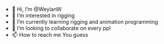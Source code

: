 - 👋 Hi, I’m @WeylanW
- 👀 I’m interested in rigging
- 🌱 I’m currently learning rigging and animation programming
- 💞️ I’m looking to collaborate on every ppl
- 📫 How to reach me You guess

<!---
WeylanW/WeylanW is a ✨ special ✨ repository because its `README.md` (this file) appears on your GitHub profile.
You can click the Preview link to take a look at your changes.
--->
